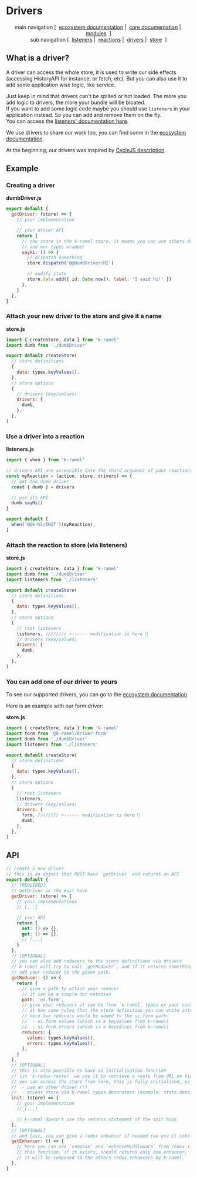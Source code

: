 # Drivers

<p align="center">
  main navigation
  [&nbsp;
    <a href="../../../README.md#how-to-use-k-ramel">ecosystem documentation</a>&nbsp;|&nbsp;
    <a href="../README.md#how-to-use-k-ramel">core documentation</a>&nbsp;|&nbsp;
    <a href="../../../README.md#modules">modules</a>
  &nbsp;]
  <br />
  sub navigation
  [&nbsp;
    <a href="./LISTENERS.md">listeners</a>&nbsp;|&nbsp;
    <a href="./REACTIONS.md">reactions</a>&nbsp;|&nbsp;
    <a href="./DRIVERS.md">drivers</a>&nbsp;|&nbsp;
    <a href="./STORE.md">store</a>
  &nbsp;]
</p>

## What is a driver?
A driver can access the whole store, it is used to write our side effects (accessing HistoryAPI for instance, or fetch, etc). But you can also use it to add some application wise logic, like service.

Just keep in mind that drivers can't be splited or hot loaded. The more you add logic to drivers, the more your bundle will be bloated.\
If you want to add some logic code maybe you should use `listeners` in your application instead. So you can add and remove them on the fly.\
You can access the [listeners' documentation here](./LISTENERS.md).

We use drivers to share our work too, you can find some in the [ecosystem documentation](../../../README.md#how-to-use-k-ramel).

At the beginning, our drivers was inspired by [CycleJS description](https://cycle.js.org/drivers.html).

## Example
### Creating a driver
**dumbDriver.js**
```js
export default {
  getDriver: (store) => {
    // your implementation

    // your driver API
    return {
      // the store is the k-ramel store, it means you can use others drivers (!), custom dispatch,
      // and our types wrapper
      sayHi: () => {
        // dispatch something
        store.dispatch('@@dumbDriver/HI')

        // modify state
        store.data.add({ id: Date.now(), label: 'I said hi!' })
      },
    }
  },
}
```

### Attach your new driver to the store and give it a name
**store.js**
```js
import { createStore, data } from 'k-ramel'
import dumb from './dumbDriver'

export default createStore(
  // store definitions
  {
    data: types.keyValues(),
  },
  // store options
  {
    // drivers (key/values)
    drivers: {
      dumb,
    },
  },
)
```

### Use a driver into a reaction
**listeners.js**
```js
import { when } from 'k-ramel'

// drivers API are accessible into the third argument of your reactions
const myReaction = (action, store, drivers) => {
  // get the dumb driver
  const { dumb } = drivers

  // use its API
  dumb.sayHi()
}

export default [
  when('@@krml/INIT')(myReaction),
]
```

### Attach the reaction to store (via listeners)
**store.js**
```js
import { createStore, data } from 'k-ramel'
import dumb from './dumbDriver'
import listeners from './listeners'

export default createStore(
  // store definitions
  {
    data: types.keyValues(),
  },
  // store options
  {
    // root listeners
    listeners, //////// <------ modification is here 👋
    // drivers (key/values)
    drivers: {
      dumb,
    },
  },
)
```

### You can add one of our driver to yours
To see our supported drivers, you can go to the [ecosystem documentation](../../../README.md#how-to-use-k-ramel).

Here is an example with our form driver:

**store.js**
```js
import { createStore, data } from 'k-ramel'
import form from '@k-ramel/driver-form'
import dumb from './dumbDriver'
import listeners from './listeners'

export default createStore(
  // store definitions
  {
    data: types.keyValues(),
  },
  // store options
  {
    // root listeners
    listeners,
    // drivers (key/values)
    drivers: {
      form, //////// <------ modification is here 👋
      dumb,
    },
  },
)
```

## API
```js
// create a new driver
// this is an object that MUST have `getDriver` and returns an API
export default {
  // [REQUIRED]
  // getDriver is the must have
  getDriver: (store) => {
    // your implementations
    // [...]

    // your API
    return {
      set: () => {},
      get: () => {},
      // [...]
    }
  },
  // [OPTIONAL]
  // you can also add reducers to the store definitions via drivers
  // k-ramel will try to call `getReducer`, and if it returns something try to
  // add your reducer to the given path.
  getReducer: () => {
    return {
      // give a path to attach your reducer
      // it can be a simple dot notation
      path: 'ui.form',
      // give your reducers it can be from `k-ramel` types or your custom ones.
      // it has same rules that the store definition you can write into `createStore`
      // here two reducers would be added to the ui.form path:
      //  - ui.form.values (which is a keyValues from k-ramel)
      //  - ui.form.errors (which is a keyValues from k-ramel)
      reducers: {
        values: types.keyValues(),
        errors: types.keyValues(),
      },
    }
  },
  // [OPTIONAL]
  // this is also possible to have an initialisation function
  // (in `k-redux-router` we use it to retrieve a route from URL on first load for example)
  // you can access the store from here, this is fully initialized, so you can:
  //  - use an other driver (!)
  //  - access store via k-ramel types decorators (example: state.data.get() / state.data.add({}))
  init: (store) => {
    // your implementation
    // [...]

    // k-ramel doesn't use the returns statement of the init hook
  },
  // [OPTIONAL]
  // and last, you can give a redux enhancer if needed (we use it into `k-redux-router` since we need a middleware)
  getEnhancer: () => {
    // here you can use `compose` and `enhanceMiddleware` from redux if needed
    // this function, if it exists, should returns only one enhancer,
    // it will be composed to the others redux enhancers by k-ramel.
  },
}
```
